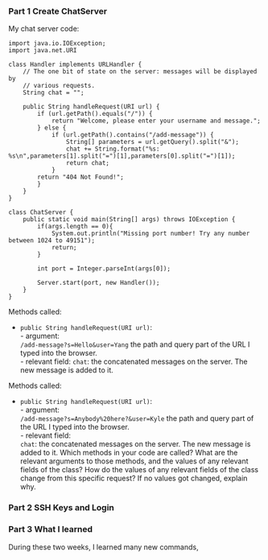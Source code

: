 ### Part 1 Create ChatServer
My chat server code: 

    import java.io.IOException;
    import java.net.URI
    
    class Handler implements URLHandler {
        // The one bit of state on the server: messages will be displayed by
        // various requests.
        String chat = "";

        public String handleRequest(URI url) {
            if (url.getPath().equals("/")) {
                return "Welcome, please enter your username and message.";
            } else {
                if (url.getPath().contains("/add-message")) {
                    String[] parameters = url.getQuery().split("&");
                    chat += String.format("%s: %s\n",parameters[1].split("=")[1],parameters[0].split("=")[1]);
                    return chat;
                }
            return "404 Not Found!";
            }
        }
    }

    class ChatServer {
        public static void main(String[] args) throws IOException {
            if(args.length == 0){
                System.out.println("Missing port number! Try any number between 1024 to 49151");
                return;
            }

            int port = Integer.parseInt(args[0]);

            Server.start(port, new Handler());
        }
    }

Methods called:  
- `public String handleRequest(URI url)`:  
      - argument:  
          `/add-message?s=Hello&user=Yang` the path and query part of the URL I typed into the browser.   
      - relevant field: 
          `chat`: the concatenated messages on the server. The new message is added to it. 
  
Methods called:  
- `public String handleRequest(URI url)`:   
      - argument:  
          `/add-message?s=Anybody%20here?&user=Kyle` the path and query part of the URL I typed into the browser.  
      - relevant field:  
          `chat`: the concatenated messages on the server. The new message is added to it. 
Which methods in your code are called?
What are the relevant arguments to those methods, and the values of any relevant fields of the class?
How do the values of any relevant fields of the class change from this specific request? If no values got changed, explain why.

### Part 2 SSH Keys and Login

### Part 3 What I learned
During these two weeks, I learned many new commands,
